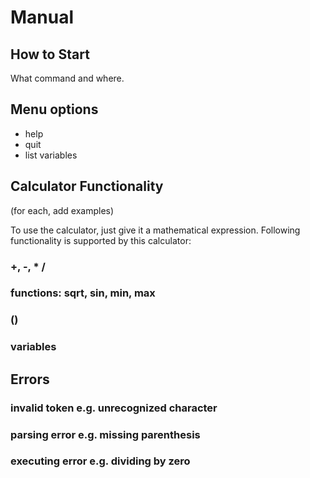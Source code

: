 # Manual 

## How to Start
What command and where.

## Menu options
- help
- quit
- list variables

## Calculator Functionality
(for each, add examples)  
  
To use the calculator, just give it a mathematical expression. 
Following functionality is supported by this calculator:
### +, -, * /
### functions: sqrt, sin, min, max
### ()
### variables

## Errors
### invalid token e.g. unrecognized character
### parsing error e.g. missing parenthesis
### executing error e.g. dividing by zero